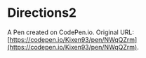 # Directions2

A Pen created on CodePen.io. Original URL: [https://codepen.io/Kixen93/pen/NWqQZrm](https://codepen.io/Kixen93/pen/NWqQZrm).


